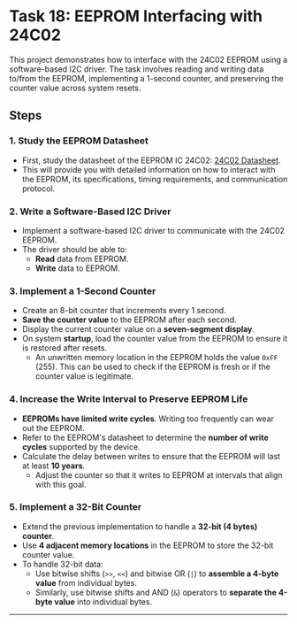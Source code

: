 # Task 18: EEPROM Interfacing with 24C02

This project demonstrates how to interface with the 24C02 EEPROM using a software-based I2C driver. The task involves reading and writing data to/from the EEPROM, implementing a 1-second counter, and preserving the counter value across system resets.

## Steps

### 1. Study the EEPROM Datasheet
- First, study the datasheet of the EEPROM IC 24C02: [24C02 Datasheet](http://ww1.microchip.com/downloads/en/DeviceDoc/21202j.pdf).
- This will provide you with detailed information on how to interact with the EEPROM, its specifications, timing requirements, and communication protocol.

### 2. Write a Software-Based I2C Driver
- Implement a software-based I2C driver to communicate with the 24C02 EEPROM.
- The driver should be able to:
  - **Read** data from EEPROM.
  - **Write** data to EEPROM.

### 3. Implement a 1-Second Counter
- Create an 8-bit counter that increments every 1 second.
- **Save the counter value** to the EEPROM after each second.
- Display the current counter value on a **seven-segment display**.
- On system **startup**, load the counter value from the EEPROM to ensure it is restored after resets.
  - An unwritten memory location in the EEPROM holds the value `0xFF` (255). This can be used to check if the EEPROM is fresh or if the counter value is legitimate.

### 4. Increase the Write Interval to Preserve EEPROM Life
- **EEPROMs have limited write cycles**. Writing too frequently can wear out the EEPROM.
- Refer to the EEPROM's datasheet to determine the **number of write cycles** supported by the device.
- Calculate the delay between writes to ensure that the EEPROM will last at least **10 years**.
  - Adjust the counter so that it writes to EEPROM at intervals that align with this goal.

### 5. Implement a 32-Bit Counter
- Extend the previous implementation to handle a **32-bit (4 bytes) counter**.
- Use **4 adjacent memory locations** in the EEPROM to store the 32-bit counter value.
- To handle 32-bit data:
  - Use bitwise shifts (`>>`, `<<`) and bitwise OR (`|`) to **assemble a 4-byte value** from individual bytes.
  - Similarly, use bitwise shifts and AND (`&`) operators to **separate the 4-byte value** into individual bytes.

---

